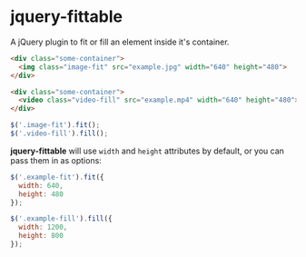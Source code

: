 jquery-fittable
===============

A jQuery plugin to fit or fill an element inside it's container.

```html
<div class="some-container">
  <img class="image-fit" src="example.jpg" width="640" height="480">
</div>

<div class="some-container">
  <video class="video-fill" src="example.mp4" width="640" height="480"></video>
</div>
```

```javascript
$('.image-fit').fit();
$('.video-fill').fill();
```

**jquery-fittable** will use `width` and `height` attributes by default, or you
can pass them in as options:

```javascript
$('.example-fit').fit({
  width: 640,
  height: 480
});

$('.example-fill').fill({
  width: 1200,
  height: 800
});
```

